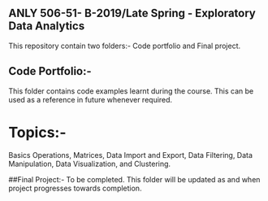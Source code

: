 ## ANLY 506-51- B-2019/Late Spring - Exploratory Data Analytics
This repository contain two folders:- Code portfolio and Final project.

## Code Portfolio:-
This folder contains code examples learnt during the course. This can be used as a reference in future whenever required.

# Topics:-
Basics Operations, Matrices, Data Import and Export, Data Filtering, Data Manipulation, Data Visualization, and Clustering.

##Final Project:-
To be completed. This folder will be updated as and when project progresses towards completion.